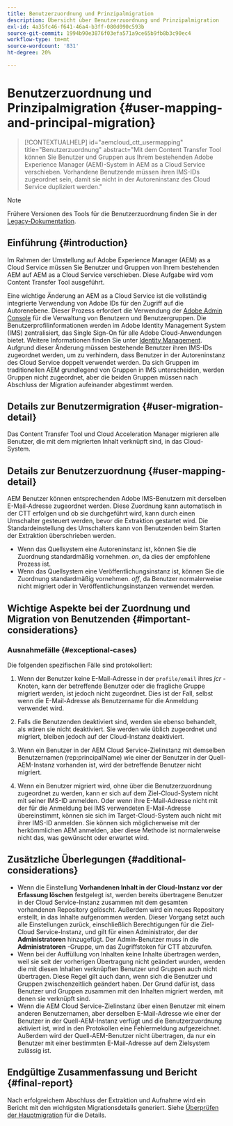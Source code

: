 ```yaml
---
title: Benutzerzuordnung und Prinzipalmigration
description: Übersicht über Benutzerzuordnung und Prinzipalmigration
exl-id: 4a35fc46-f641-46a4-b3ff-080d090c593b
source-git-commit: 1994b90e3876f03efa571a9ce65b9fb8b3c90ec4
workflow-type: tm+mt
source-wordcount: '831'
ht-degree: 20%

---
```


# Benutzerzuordnung und Prinzipalmigration {#user-mapping-and-principal-migration}

>[!CONTEXTUALHELP]
>id="aemcloud_ctt_usermapping"
>title="Benutzerzuordnung"
>abstract="Mit dem Content Transfer Tool können Sie Benutzer und Gruppen aus Ihrem bestehenden Adobe Experience Manager (AEM)-System in AEM as a Cloud Service verschieben. Vorhandene Benutzende müssen ihren IMS-IDs zugeordnet sein, damit sie nicht in der Autoreninstanz des Cloud Service dupliziert werden."

>[!NOTE]
>Frühere Versionen des Tools für die Benutzerzuordnung finden Sie in der [Legacy-Dokumentation](/help/journey-migration/content-transfer-tool/user-mapping-tool-legacy/considerations-user-mapping-tool-legacy.md).

## Einführung {#introduction}

Im Rahmen der Umstellung auf Adobe Experience Manager (AEM) as a Cloud Service müssen Sie Benutzer und Gruppen von Ihrem bestehenden AEM auf AEM as a Cloud Service verschieben. Diese Aufgabe wird vom Content Transfer Tool ausgeführt.

Eine wichtige Änderung an AEM as a Cloud Service ist die vollständig integrierte Verwendung von Adobe IDs für den Zugriff auf die Autorenebene. Dieser Prozess erfordert die Verwendung der [Adobe Admin Console](https://helpx.adobe.com/de/enterprise/using/admin-console.html) für die Verwaltung von Benutzern und Benutzergruppen. Die Benutzerprofilinformationen werden im Adobe Identity Management System (IMS) zentralisiert, das Single Sign-On für alle Adobe Cloud-Anwendungen bietet. Weitere Informationen finden Sie unter [Identity Management](https://experienceleague.adobe.com/docs/experience-manager-cloud-service/content/overview/what-is-new-and-different.html#identity-management). Aufgrund dieser Änderung müssen bestehende Benutzer ihren IMS-IDs zugeordnet werden, um zu verhindern, dass Benutzer in der Autoreninstanz des Cloud Service doppelt verwendet werden. Da sich Gruppen im traditionellen AEM grundlegend von Gruppen in IMS unterscheiden, werden Gruppen nicht zugeordnet, aber die beiden Gruppen müssen nach Abschluss der Migration aufeinander abgestimmt werden.

## Details zur Benutzermigration {#user-migration-detail}

Das Content Transfer Tool und Cloud Acceleration Manager migrieren alle Benutzer, die mit dem migrierten Inhalt verknüpft sind, in das Cloud-System.

## Details zur Benutzerzuordnung {#user-mapping-detail}

AEM Benutzer können entsprechenden Adobe IMS-Benutzern mit derselben E-Mail-Adresse zugeordnet werden.  Diese Zuordnung kann automatisch in der CTT erfolgen und ob sie durchgeführt wird, kann durch einen Umschalter gesteuert werden, bevor die Extraktion gestartet wird. Die Standardeinstellung des Umschalters kann von Benutzenden beim Starten der Extraktion überschrieben werden.

* Wenn das Quellsystem eine Autoreninstanz ist, können Sie die Zuordnung standardmäßig vornehmen. _on_, da dies der empfohlene Prozess ist.
* Wenn das Quellsystem eine Veröffentlichungsinstanz ist, können Sie die Zuordnung standardmäßig vornehmen. _off_, da Benutzer normalerweise nicht migriert oder in Veröffentlichungsinstanzen verwendet werden.

## Wichtige Aspekte bei der Zuordnung und Migration von Benutzenden {#important-considerations}


### Ausnahmefälle {#exceptional-cases}

Die folgenden spezifischen Fälle sind protokolliert:

1. Wenn der Benutzer keine E-Mail-Adresse in der `profile/email` ihres *jcr* -Knoten, kann der betreffende Benutzer oder die fragliche Gruppe migriert werden, ist jedoch nicht zugeordnet. Dies ist der Fall, selbst wenn die E-Mail-Adresse als Benutzername für die Anmeldung verwendet wird.

1. Falls die Benutzenden deaktiviert sind, werden sie ebenso behandelt, als wären sie nicht deaktiviert. Sie werden wie üblich zugeordnet und migriert, bleiben jedoch auf der Cloud-Instanz deaktiviert.

1. Wenn ein Benutzer in der AEM Cloud Service-Zielinstanz mit demselben Benutzernamen (rep:principalName) wie einer der Benutzer in der Quell-AEM-Instanz vorhanden ist, wird der betreffende Benutzer nicht migriert.

1. Wenn ein Benutzer migriert wird, ohne über die Benutzerzuordnung zugeordnet zu werden, kann er sich auf dem Ziel-Cloud-System nicht mit seiner IMS-ID anmelden. Oder wenn ihre E-Mail-Adresse nicht mit der für die Anmeldung bei IMS verwendeten E-Mail-Adresse übereinstimmt, können sie sich im Target-Cloud-System auch nicht mit ihrer IMS-ID anmelden. Sie können sich möglicherweise mit der herkömmlichen AEM anmelden, aber diese Methode ist normalerweise nicht das, was gewünscht oder erwartet wird.


## Zusätzliche Überlegungen {#additional-considerations}

* Wenn die Einstellung **Vorhandenen Inhalt in der Cloud-Instanz vor der Erfassung löschen** festgelegt ist, werden bereits übertragene Benutzer in der Cloud Service-Instanz zusammen mit dem gesamten vorhandenen Repository gelöscht. Außerdem wird ein neues Repository erstellt, in das Inhalte aufgenommen werden. Dieser Vorgang setzt auch alle Einstellungen zurück, einschließlich Berechtigungen für die Ziel-Cloud Service-Instanz, und gilt für einen Administrator, der der **Administratoren** hinzugefügt. Der Admin-Benutzer muss in die **Administratoren** -Gruppe, um das Zugriffstoken für CTT abzurufen.
* Wenn bei der Auffüllung von Inhalten keine Inhalte übertragen werden, weil sie seit der vorherigen Übertragung nicht geändert wurden, werden die mit diesen Inhalten verknüpften Benutzer und Gruppen auch nicht übertragen. Diese Regel gilt auch dann, wenn sich die Benutzer und Gruppen zwischenzeitlich geändert haben. Der Grund dafür ist, dass Benutzer und Gruppen zusammen mit den Inhalten migriert werden, mit denen sie verknüpft sind.
* Wenn die AEM Cloud Service-Zielinstanz über einen Benutzer mit einem anderen Benutzernamen, aber derselben E-Mail-Adresse wie einer der Benutzer in der Quell-AEM-Instanz verfügt und die Benutzerzuordnung aktiviert ist, wird in den Protokollen eine Fehlermeldung aufgezeichnet. Außerdem wird der Quell-AEM-Benutzer nicht übertragen, da nur ein Benutzer mit einer bestimmten E-Mail-Adresse auf dem Zielsystem zulässig ist.

## Endgültige Zusammenfassung und Bericht {#final-report}

Nach erfolgreichem Abschluss der Extraktion und Aufnahme wird ein Bericht mit den wichtigsten Migrationsdetails generiert. Siehe [Überprüfen der Hauptmigration](/help/journey-migration/content-transfer-tool/using-content-transfer-tool/validating-content-transfers.md#how-to-validate-principal-migration) für die Details.

